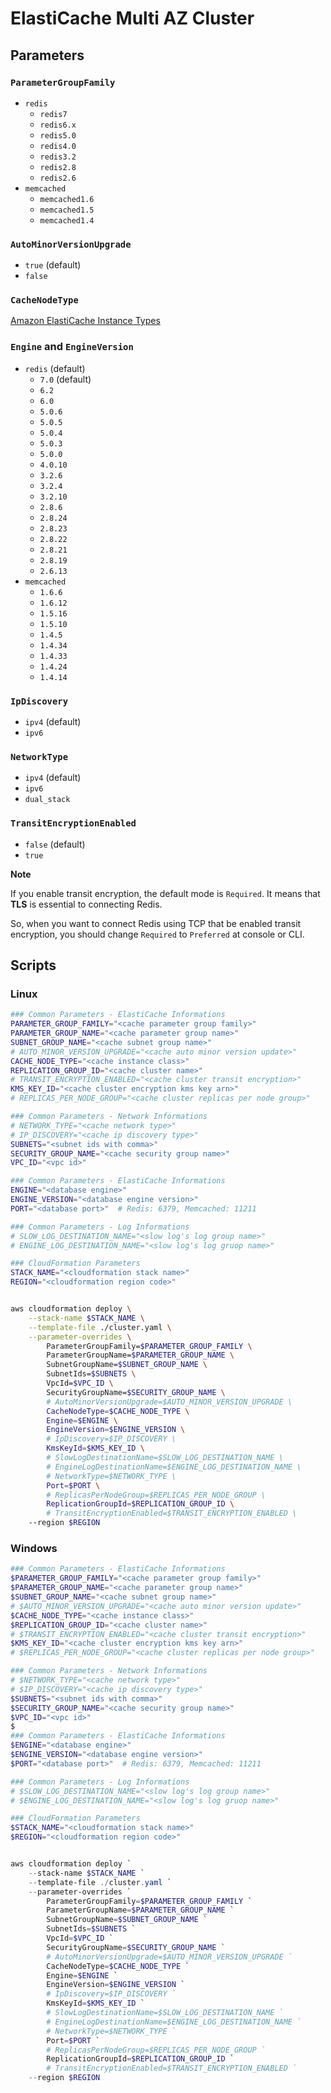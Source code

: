 # ElastiCache Multi AZ Cluster

## Parameters

### `ParameterGroupFamily`

- `redis`
  - `redis7`
  - `redis6.x`
  - `redis5.0`
  - `redis4.0`
  - `redis3.2`
  - `redis2.8`
  - `redis2.6`
- `memcached`
  - `memcached1.6`
  - `memcached1.5`
  - `memcached1.4`

### `AutoMinorVersionUpgrade`

- `true` (default)
- `false`

### `CacheNodeType`

[Amazon ElastiCache Instance Types](https://aws.amazon.com/ko/elasticache/pricing/)

### `Engine` and `EngineVersion`

- `redis` (default)
  - `7.0` (default)
  - `6.2`
  - `6.0`
  - `5.0.6`
  - `5.0.5`
  - `5.0.4`
  - `5.0.3`
  - `5.0.0`
  - `4.0.10`
  - `3.2.6`
  - `3.2.4`
  - `3.2.10`
  - `2.8.6`
  - `2.8.24`
  - `2.8.23`
  - `2.8.22`
  - `2.8.21`
  - `2.8.19`
  - `2.6.13`
- `memcached`
  - `1.6.6`
  - `1.6.12`
  - `1.5.16`
  - `1.5.10`
  - `1.4.5`
  - `1.4.34`
  - `1.4.33`
  - `1.4.24`
  - `1.4.14`

### `IpDiscovery`

- `ipv4` (default)
- `ipv6`

### `NetworkType`

- `ipv4` (default)
- `ipv6`
- `dual_stack`


### `TransitEncryptionEnabled`

- `false` (default)
- `true`

**Note**

If you enable transit encryption, the default mode is `Required`. It means that **TLS** is essential to connecting Redis.

So, when you want to connect Redis using TCP that be enabled transit encryption, you should change `Required` to `Preferred` at console or CLI.


## Scripts

### Linux

``` bash
### Common Parameters - ElastiCache Informations
PARAMETER_GROUP_FAMILY="<cache parameter group family>"
PARAMETER_GROUP_NAME="<cache parameter group name>"
SUBNET_GROUP_NAME="<cache subnet group name>"
# AUTO_MINOR_VERSION_UPGRADE="<cache auto minor version update>"
CACHE_NODE_TYPE="<cache instance class>"
REPLICATION_GROUP_ID="<cache cluster name>"
# TRANSIT_ENCRYPTION_ENABLED="<cache cluster transit encryption>"
KMS_KEY_ID="<cache cluster encryption kms key arn>"
# REPLICAS_PER_NODE_GROUP="<cache cluster replicas per node group>"

### Common Parameters - Network Informations
# NETWORK_TYPE="<cache network type>"
# IP_DISCOVERY="<cache ip discovery type>"
SUBNETS="<subnet ids with comma>"
SECURITY_GROUP_NAME="<cache security group name>"
VPC_ID="<vpc id>"

### Common Parameters - ElastiCache Informations
ENGINE="<database engine>"
ENGINE_VERSION="<database engine version>"
PORT="<database port>"  # Redis: 6379, Memcached: 11211

### Common Parameters - Log Informations
# SLOW_LOG_DESTINATION_NAME="<slow log's log group name>"
# ENGINE_LOG_DESTINATION_NAME="<slow log's log gruop name>"

### CloudFormation Parameters
STACK_NAME="<cloudformation stack name>"
REGION="<cloudformation region code>"


aws cloudformation deploy \
    --stack-name $STACK_NAME \
    --template-file ./cluster.yaml \
    --parameter-overrides \
        ParameterGroupFamily=$PARAMETER_GROUP_FAMILY \
        ParameterGroupName=$PARAMETER_GROUP_NAME \
        SubnetGroupName=$SUBNET_GROUP_NAME \
        SubnetIds=$SUBNETS \
        VpcId=$VPC_ID \
        SecurityGroupName=$SECURITY_GROUP_NAME \
        # AutoMinorVersionUpgrade=$AUTO_MINOR_VERSION_UPGRADE \
        CacheNodeType=$CACHE_NODE_TYPE \
        Engine=$ENGINE \
        EngineVersion=$ENGINE_VERSION \
        # IpDiscovery=$IP_DISCOVERY \
        KmsKeyId=$KMS_KEY_ID \
        # SlowLogDestinationName=$SLOW_LOG_DESTINATION_NAME \
        # EngineLogDestinationName=$ENGINE_LOG_DESTINATION_NAME \
        # NetworkType=$NETWORK_TYPE \
        Port=$PORT \
        # ReplicasPerNodeGroup=$REPLICAS_PER_NODE_GROUP \
        ReplicationGroupId=$REPLICATION_GROUP_ID \
        # TransitEncryptionEnabled=$TRANSIT_ENCRYPTION_ENABLED \
    --region $REGION
```

### Windows

``` powershell
### Common Parameters - ElastiCache Informations
$PARAMETER_GROUP_FAMILY="<cache parameter group family>"
$PARAMETER_GROUP_NAME="<cache parameter group name>"
$SUBNET_GROUP_NAME="<cache subnet group name>"
# $AUTO_MINOR_VERSION_UPGRADE="<cache auto minor version update>"
$CACHE_NODE_TYPE="<cache instance class>"
$REPLICATION_GROUP_ID="<cache cluster name>"
# $TRANSIT_ENCRYPTION_ENABLED="<cache cluster transit encryption>"
$KMS_KEY_ID="<cache cluster encryption kms key arn>"
# $REPLICAS_PER_NODE_GROUP="<cache cluster replicas per node group>"

### Common Parameters - Network Informations
# $NETWORK_TYPE="<cache network type>"
# $IP_DISCOVERY="<cache ip discovery type>"
$SUBNETS="<subnet ids with comma>"
$SECURITY_GROUP_NAME="<cache security group name>"
$VPC_ID="<vpc id>"
$
### Common Parameters - ElastiCache Informations
$ENGINE="<database engine>"
$ENGINE_VERSION="<database engine version>"
$PORT="<database port>"  # Redis: 6379, Memcached: 11211

### Common Parameters - Log Informations
# $SLOW_LOG_DESTINATION_NAME="<slow log's log group name>"
# $ENGINE_LOG_DESTINATION_NAME="<slow log's log gruop name>"

### CloudFormation Parameters
$STACK_NAME="<cloudformation stack name>"
$REGION="<cloudformation region code>"


aws cloudformation deploy `
    --stack-name $STACK_NAME `
    --template-file ./cluster.yaml `
    --parameter-overrides `
        ParameterGroupFamily=$PARAMETER_GROUP_FAMILY `
        ParameterGroupName=$PARAMETER_GROUP_NAME `
        SubnetGroupName=$SUBNET_GROUP_NAME `
        SubnetIds=$SUBNETS `
        VpcId=$VPC_ID `
        SecurityGroupName=$SECURITY_GROUP_NAME `
        # AutoMinorVersionUpgrade=$AUTO_MINOR_VERSION_UPGRADE `
        CacheNodeType=$CACHE_NODE_TYPE `
        Engine=$ENGINE `
        EngineVersion=$ENGINE_VERSION `
        # IpDiscovery=$IP_DISCOVERY `
        KmsKeyId=$KMS_KEY_ID `
        # SlowLogDestinationName=$SLOW_LOG_DESTINATION_NAME `
        # EngineLogDestinationName=$ENGINE_LOG_DESTINATION_NAME `
        # NetworkType=$NETWORK_TYPE `
        Port=$PORT `
        # ReplicasPerNodeGroup=$REPLICAS_PER_NODE_GROUP `
        ReplicationGroupId=$REPLICATION_GROUP_ID `
        # TransitEncryptionEnabled=$TRANSIT_ENCRYPTION_ENABLED `
    --region $REGION
```